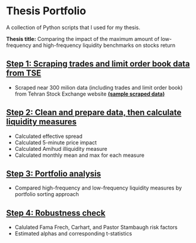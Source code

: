 # Thesis Portfolio
A collection of Python scripts that I used for my thesis.

**Thesis title:** Comparing the impact of the maximum amount of low-frequency and high-frequency liquidity benchmarks on stocks return

## [Step 1: Scraping trades and limit order book data from TSE](https://github.com/behnoud-bazrafshan/ThesisPortfolio/tree/main/Scraping)
* Scraped near 300 milion data (including trades and limit order book) from Tehran Stock Exchange website [**(sample scraped data)**](https://drive.google.com/drive/folders/1N4d34Zb1yxoOCJI0VOrJjYYptBzXjHge?usp=sharing)
## [Step 2: Clean and prepare data, then calculate liquidity measures](https://github.com/behnoud-bazrafshan/ThesisPortfolio/tree/main/Calculating%20liquidity%20measures)
* Calculated effective spread
* Calculated 5-minute price impact
* Calculated Amihud illiquidity measure
* Calculated monthly mean and max for each measure
## [Step 3: Portfolio analysis](https://github.com/behnoud-bazrafshan/ThesisPortfolio/blob/main/portfolio_analysis.ipynb)
* Compared high-frequency and low-frequency liquidity measures by portfolio sorting approach
## [Step 4: Robustness check](https://github.com/behnoud-bazrafshan/ThesisPortfolio/tree/main/Robustness%20Check)
* Calulated Fama Frech, Carhart, and Pastor Stambaugh risk factors
* Estimated alphas and corresponding t-statistics
